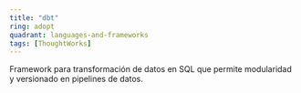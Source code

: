 ```yaml
---
title: "dbt"
ring: adopt
quadrant: languages-and-frameworks
tags: [ThoughtWorks]
---
```


Framework para transformación de datos en SQL que permite modularidad y versionado en pipelines de datos.
